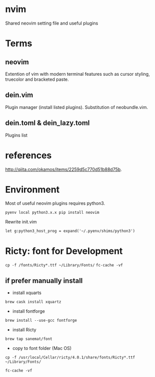# nvim
Shared neovim setting file and useful plugins

# Terms
## neovim
Extention of vim with modern terminal features such as cursor styling, truecolor and bracketed paste.
## dein.vim
Plugin manager (install listed plugins). Substitution of neobundle.vim.
## dein.toml & dein\_lazy.toml
Plugins list

# references 
http://qiita.com/okamos/items/2259d5c770d51b88d75b.

# Environment

Most of useful neovim plugins requires python3.

`
pyenv local python3.x.x
pip install neovim
`

Rewrite init.vim

`
let g:python3_host_prog = expand('~/.pyenv/shims/python3')
`

# Ricty: font for Development
`cp -f /fonts/Ricty*.ttf ~/Library/Fonts/`
`fc-cache -vf`

## if prefer manually install
- install xquarts

`brew cask install xquartz`

- install fontforge

`brew install --use-gcc fontforge`

- install Ricty

`brew tap sanemat/font`

- copy to font folder (Mac OS)

`cp -f /usr/local/Cellar/ricty/4.0.1/share/fonts/Ricty*.ttf ~/Library/Fonts/`

`fc-cache -vf`
